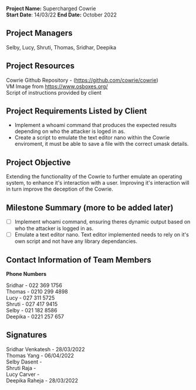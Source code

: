 **Project Name:** Supercharged Cowrie <br>
**Start Date**: 14/03/22    **End Date:** October 2022

## Project Managers

Selby, Lucy, Shruti, Thomas, Sridhar, Deepika

## Project Resources

Cowrie Github Repository - (https://github.com/cowrie/cowrie) <br>
VM Image from https://www.osboxes.org/ <br>
Script of instructions provided by client

## Project Requirements Listed by Client

- Implement a whoami command that produces the expected results depending on who the attacker is loged in as.
- Create a script to emulate the text editor nano within the Cowrie enviroment, it must be able to save a file with the correct umask details.

## Project Objective

Extending the functionality of the Cowrie to further emulate an operating system, to enhance it's interaction with a user. Improving it's interaction will in turn improve the deception of the Cowrie. 

## Milestone Summary (more to be added later)

- [ ] Implement whoami command, ensuring theres dynamic output based on who the attacker is logged in as. 
- [ ] Emulate a text editor nano. Text editor implemented needs to rely on it's own script and not have any library dependancies.

## Contact Information of Team Members

**Phone Numbers**

Sridhar - 022 369 1756 <br>
Thomas - 0210 299 4898 <br>
Lucy - 027 311 5725 <br>
Shruti - 027 417 9415 <br>
Selby - 021 182 8586 <br>
Deepika - 0221 257 657 <br>

## Signatures

Sridhar Venkatesh - 28/03/2022 <br>
Thomas Yang - 06/04/2022 <br>
Selby Dasent - <br>
Shruti Raja - <br>
Lucy Carver - <br>
Deepika Raheja - 28/03/2022 <br>







